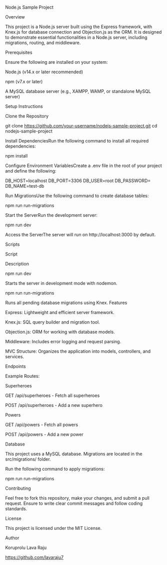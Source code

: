 Node.js Sample Project

Overview

This project is a Node.js server built using the Express framework, with Knex.js for database connection and Objection.js as the ORM. It is designed to demonstrate essential functionalities in a Node.js server, including migrations, routing, and middleware.

Prerequisites

Ensure the following are installed on your system:

Node.js (v14.x or later recommended)

npm (v7.x or later)

A MySQL database server (e.g., XAMPP, WAMP, or standalone MySQL server)

Setup Instructions

Clone the Repository

git clone https://github.com/your-username/nodejs-sample-project.git
cd nodejs-sample-project

Install DependenciesRun the following command to install all required dependencies:

npm install

Configure Environment VariablesCreate a .env file in the root of your project and define the following:

DB_HOST=localhost
DB_PORT=3306
DB_USER=root
DB_PASSWORD=
DB_NAME=test-db

Run MigrationsUse the following command to create database tables:

npm run run-migrations

Start the ServerRun the development server:

npm run dev

Access the ServerThe server will run on http://localhost:3000 by default.

Scripts

Script

Description

npm run dev

Starts the server in development mode with nodemon.

npm run run-migrations

Runs all pending database migrations using Knex.
Features

Express: Lightweight and efficient server framework.

Knex.js: SQL query builder and migration tool.

Objection.js: ORM for working with database models.

Middleware: Includes error logging and request parsing.

MVC Structure: Organizes the application into models, controllers, and services.

Endpoints

Example Routes:

Superheroes

GET /api/superheroes - Fetch all superheroes

POST /api/superheroes - Add a new superhero

Powers

GET /api/powers - Fetch all powers

POST /api/powers - Add a new power

Database

This project uses a MySQL database. Migrations are located in the src/migrations/ folder.

Run the following command to apply migrations:

npm run run-migrations

Contributing

Feel free to fork this repository, make your changes, and submit a pull request. Ensure to write clear commit messages and follow coding standards.

License

This project is licensed under the MIT License.

Author

Koruprolu Lava Raju

https://github.com/lavaraju7

